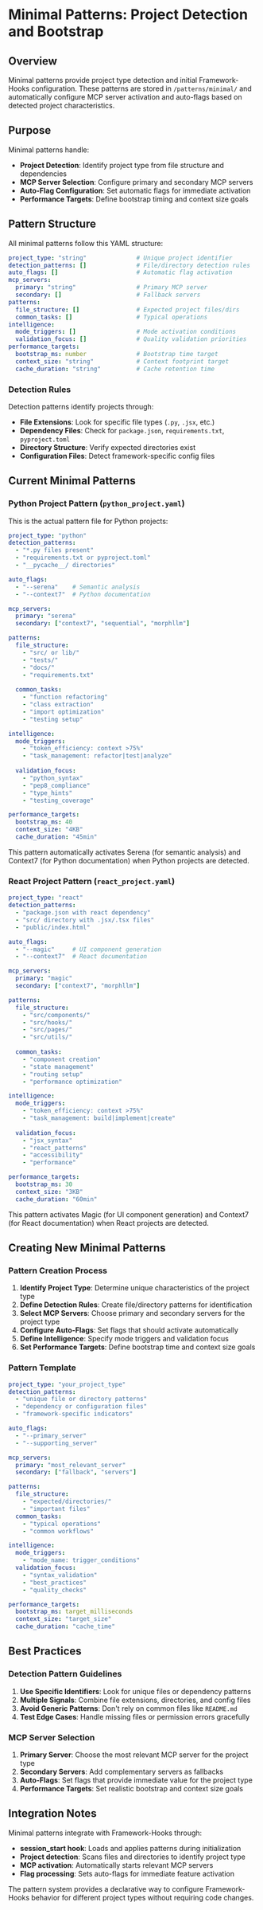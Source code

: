 # Minimal Patterns: Project Detection and Bootstrap

## Overview

Minimal patterns provide project type detection and initial Framework-Hooks configuration. These patterns are stored in `/patterns/minimal/` and automatically configure MCP server activation and auto-flags based on detected project characteristics.

## Purpose

Minimal patterns handle:

- **Project Detection**: Identify project type from file structure and dependencies
- **MCP Server Selection**: Configure primary and secondary MCP servers  
- **Auto-Flag Configuration**: Set automatic flags for immediate activation
- **Performance Targets**: Define bootstrap timing and context size goals

## Pattern Structure

All minimal patterns follow this YAML structure:

```yaml
project_type: "string"              # Unique project identifier
detection_patterns: []              # File/directory detection rules
auto_flags: []                      # Automatic flag activation
mcp_servers:
  primary: "string"                 # Primary MCP server
  secondary: []                     # Fallback servers
patterns:
  file_structure: []                # Expected project files/dirs
  common_tasks: []                  # Typical operations
intelligence:
  mode_triggers: []                 # Mode activation conditions
  validation_focus: []              # Quality validation priorities
performance_targets:
  bootstrap_ms: number              # Bootstrap time target
  context_size: "string"            # Context footprint target
  cache_duration: "string"          # Cache retention time
```

### Detection Rules

Detection patterns identify projects through:

- **File Extensions**: Look for specific file types (`.py`, `.jsx`, etc.)
- **Dependency Files**: Check for `package.json`, `requirements.txt`, `pyproject.toml`
- **Directory Structure**: Verify expected directories exist
- **Configuration Files**: Detect framework-specific config files

## Current Minimal Patterns

### Python Project Pattern (`python_project.yaml`)

This is the actual pattern file for Python projects:

```yaml
project_type: "python"
detection_patterns:
  - "*.py files present"
  - "requirements.txt or pyproject.toml"
  - "__pycache__/ directories"

auto_flags:
  - "--serena"    # Semantic analysis
  - "--context7"  # Python documentation

mcp_servers:
  primary: "serena"
  secondary: ["context7", "sequential", "morphllm"]

patterns:
  file_structure:
    - "src/ or lib/"
    - "tests/"
    - "docs/"
    - "requirements.txt"
  
  common_tasks:
    - "function refactoring"
    - "class extraction"
    - "import optimization"
    - "testing setup"

intelligence:
  mode_triggers:
    - "token_efficiency: context >75%"
    - "task_management: refactor|test|analyze"
  
  validation_focus:
    - "python_syntax"
    - "pep8_compliance"
    - "type_hints"
    - "testing_coverage"

performance_targets:
  bootstrap_ms: 40
  context_size: "4KB"
  cache_duration: "45min"
```

This pattern automatically activates Serena (for semantic analysis) and Context7 (for Python documentation) when Python projects are detected.

### React Project Pattern (`react_project.yaml`)

```yaml
project_type: "react"
detection_patterns:
  - "package.json with react dependency"
  - "src/ directory with .jsx/.tsx files"
  - "public/index.html"

auto_flags:
  - "--magic"     # UI component generation
  - "--context7"  # React documentation

mcp_servers:
  primary: "magic"
  secondary: ["context7", "morphllm"]

patterns:
  file_structure:
    - "src/components/"
    - "src/hooks/"
    - "src/pages/"
    - "src/utils/"
  
  common_tasks:
    - "component creation"
    - "state management"
    - "routing setup"
    - "performance optimization"

intelligence:
  mode_triggers:
    - "token_efficiency: context >75%"
    - "task_management: build|implement|create"
  
  validation_focus:
    - "jsx_syntax"
    - "react_patterns"
    - "accessibility"
    - "performance"

performance_targets:
  bootstrap_ms: 30
  context_size: "3KB"
  cache_duration: "60min"
```

This pattern activates Magic (for UI component generation) and Context7 (for React documentation) when React projects are detected.

## Creating New Minimal Patterns

### Pattern Creation Process

1. **Identify Project Type**: Determine unique characteristics of the project type
2. **Define Detection Rules**: Create file/directory patterns for identification
3. **Select MCP Servers**: Choose primary and secondary servers for the project type
4. **Configure Auto-Flags**: Set flags that should activate automatically
5. **Define Intelligence**: Specify mode triggers and validation focus
6. **Set Performance Targets**: Define bootstrap time and context size goals

### Pattern Template

```yaml
project_type: "your_project_type"
detection_patterns:
  - "unique file or directory patterns"
  - "dependency or configuration files"
  - "framework-specific indicators"

auto_flags:
  - "--primary_server"
  - "--supporting_server"

mcp_servers:
  primary: "most_relevant_server"
  secondary: ["fallback", "servers"]

patterns:
  file_structure:
    - "expected/directories/"
    - "important files"
  common_tasks:
    - "typical operations"
    - "common workflows"

intelligence:
  mode_triggers:
    - "mode_name: trigger_conditions"
  validation_focus:
    - "syntax_validation"
    - "best_practices"
    - "quality_checks"

performance_targets:
  bootstrap_ms: target_milliseconds
  context_size: "target_size"
  cache_duration: "cache_time"
```

## Best Practices

### Detection Pattern Guidelines

1. **Use Specific Identifiers**: Look for unique files or dependency patterns
2. **Multiple Signals**: Combine file extensions, directories, and config files
3. **Avoid Generic Patterns**: Don't rely on common files like `README.md`
4. **Test Edge Cases**: Handle missing files or permission errors gracefully

### MCP Server Selection

1. **Primary Server**: Choose the most relevant MCP server for the project type
2. **Secondary Servers**: Add complementary servers as fallbacks
3. **Auto-Flags**: Set flags that provide immediate value for the project type
4. **Performance Targets**: Set realistic bootstrap and context size goals

## Integration Notes

Minimal patterns integrate with Framework-Hooks through:

- **session_start hook**: Loads and applies patterns during initialization
- **Project detection**: Scans files and directories to identify project type
- **MCP activation**: Automatically starts relevant MCP servers
- **Flag processing**: Sets auto-flags for immediate feature activation

The pattern system provides a declarative way to configure Framework-Hooks behavior for different project types without requiring code changes.